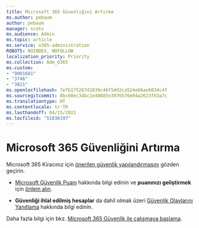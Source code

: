 ```yaml
---
title: Microsoft 365 Güvenliğini Artırma
ms.author: pebaum
author: pebaum
manager: scotv
ms.audience: Admin
ms.topic: article
ms.service: o365-administration
ROBOTS: NOINDEX, NOFOLLOW
localization_priority: Priority
ms.collection: Adm_O365
ms.custom:
- "9001681"
- "3746"
- "3821"
ms.openlocfilehash: 7e7b175267d1839c46f5dd2ca524e66ae6034c4f
ms.sourcegitcommit: 8bc60ec34bc1e40685e3976576e04a2623f63a7c
ms.translationtype: HT
ms.contentlocale: tr-TR
ms.lasthandoff: 04/15/2021
ms.locfileid: "51830197"
---
```

# <a name="increase-microsoft-365-security"></a>Microsoft 365 Güvenliğini Artırma

Microsoft 365 Kiracınız için [önerilen güvenlik yapılandırmasını](https://docs.microsoft.com/microsoft-365/security/office-365-security/tenant-wide-setup-for-increased-security?view=o365-worldwide) gözden geçirin.

- [Microsoft Güvenlik Puanı](https://docs.microsoft.com/microsoft-365/security/mtp/microsoft-secure-score?view=o365-worldwide) hakkında bilgi edinin ve **puanınızı geliştirmek** için [önlem alın](https://docs.microsoft.com/microsoft-365/security/mtp/microsoft-secure-score?view=o365-worldwide#take-action-to-improve-your-score).

- **Güvenliği ihlal edilmiş hesaplar** da dahil olmak üzeri [Güvenlik Olaylarını Yanıtlama](https://docs.microsoft.com/microsoft-365/security/office-365-security/office365-security-incident-response-overview?view=o365-worldwide) hakkında bilgi edinin.

Daha fazla bilgi için bkz. [Microsoft 365 Güvenlik ile çalışmaya başlama](https://docs.microsoft.com/microsoft-365/security/office-365-security/security-roadmap?view=o365-worldwide). 

